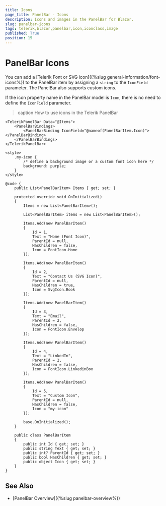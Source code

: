```yaml
---
title: Icons
page_title: PanelBar - Icons
description: Icons and images in the PanelBar for Blazor.
slug: panelbar-icons
tags: telerik,blazor,panelbar,icon,iconclass,image
published: True
position: 15
---
```


# PanelBar Icons

You can add a [Telerik Font or SVG icon]({%slug general-information/font-icons%}) to the PanelBar item by assigning a `string` to the `IconField` parameter. The PanelBar also supports custom icons.

If the icon property name in the PanelBar model is `Icon`, there is no need to define the `IconField` parameter.

>caption How to use icons in the Telerik PanelBar

````CSHTML
<TelerikPanelBar Data="@Items">
    <PanelBarBindings>
        <PanelBarBinding IconField="@nameof(PanelBarItem.Icon)"></PanelBarBinding>
    </PanelBarBindings>
</TelerikPanelBar>

<style>
    .my-icon {
        /* define a background image or a custom font icon here */
        background: purple;
    }
</style>

@code {
    public List<PanelBarItem> Items { get; set; }

    protected override void OnInitialized()
    {
        Items = new List<PanelBarItem>();

        List<PanelBarItem> items = new List<PanelBarItem>();

        Items.Add(new PanelBarItem()
        {
            Id = 1,
            Text = "Home (Font Icon)",
            ParentId = null,
            HasChildren = false,
            Icon = FontIcon.Home
        });

        Items.Add(new PanelBarItem()
        {
            Id = 2,
            Text = "Contact Us (SVG Icon)",
            ParentId = null,
            HasChildren = true,
            Icon = SvgIcon.Book
        });

        Items.Add(new PanelBarItem()
        {
            Id = 3,
            Text = "Email",
            ParentId = 2,
            HasChildren = false,
            Icon = FontIcon.Envelop
        });

        Items.Add(new PanelBarItem()
        {
            Id = 4,
            Text = "LinkedIn",
            ParentId = 2,
            HasChildren = false,
            Icon = FontIcon.LinkedinBox
        });

        Items.Add(new PanelBarItem()
        {
            Id = 5,
            Text = "Custom Icon",
            ParentId = null,
            HasChildren = false,
            Icon = "my-icon"
        });

        base.OnInitialized();
    }

    public class PanelBarItem
    {
        public int Id { get; set; }
        public string Text { get; set; }
        public int? ParentId { get; set; }
        public bool HasChildren { get; set; }
        public object Icon { get; set; }
    }
}
````

## See Also

* [PanelBar Overview]({%slug panelbar-overview%})
